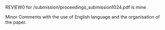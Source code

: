 REVIEW0 for /submission/proceedings_submission1024.pdf is mine

Minor Comments with the use of English language and the organisation
of the paper.
